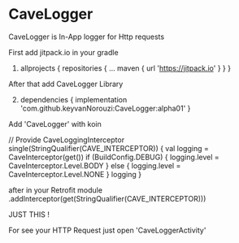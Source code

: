 # CaveLogger
CaveLogger is In-App logger for Http requests

First add jitpack.io in your gradle

1.
	allprojects {
		repositories {
			...
			maven { url 'https://jitpack.io' }
		}
	}
	
After that add CaveLogger Library
  
2. dependencies {
	        implementation 'com.github.keyvanNorouzi:CaveLogger:alpha01'
	}


Add 'CaveLogger' with koin 

// Provide CaveLoggingInterceptor
    single(StringQualifier(CAVE_INTERCEPTOR)) {
        val logging = CaveInterceptor(get())
        if (BuildConfig.DEBUG) {
            logging.level = CaveInterceptor.Level.BODY
        } else {
            logging.level = CaveInterceptor.Level.NONE
        }
        logging
    }

after in your Retrofit module 
    .addInterceptor(get<CaveInterceptor>(StringQualifier(CAVE_INTERCEPTOR)))

JUST THIS !

For see your HTTP Request just open 'CaveLoggerActivity'
